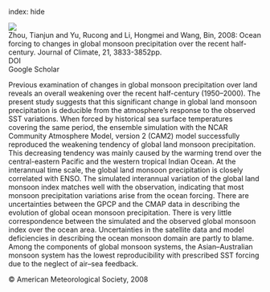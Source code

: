 index: hide

<div class="Citation">
    <div class="Citation-thumb CitationThumb-linked"  data-href="https://doi.org/10.1175/2008jcli2067.1">
      <img src="https://static.claimspace.cloud/climate-study-static/refs/thumbs/14/Zhou_et_al_2008b-thumb.png" />
    </div>

  <div class="Citation-body">
    <div class="Citation-text">Zhou, Tianjun and Yu, Rucong and Li, Hongmei and Wang, Bin, 2008: Ocean forcing to changes in global monsoon precipitation over the recent half-century. <span class="Article-journal">Journal of Climate, </span><span class="Article-volume">21, </span>3833-3852pp.</div>
    <div class="Citation-links">
      <div class="CitationLink" data-href="https://doi.org/10.1175/2008jcli2067.1">
        <div class="CitationLink-icon CitationLink-Doi"></div>
        <div class="CitationLink-text">DOI</div>
      </div>
      <div class="CitationLink" data-href="https://scholar.google.com/scholar?q=10.1175/2008jcli2067.1">
        <div class="CitationLink-icon CitationLink-Scholar"></div>
        <div class="CitationLink-text">Google Scholar</div>
      </div>
    </div>
  </div>
</div>

Previous examination of changes in global monsoon precipitation over land reveals an overall weakening over the recent half-century (1950–2000). The present study suggests that this significant change in global land monsoon precipitation is deducible from the atmosphere’s response to the observed SST variations. When forced by historical sea surface temperatures covering the same period, the ensemble simulation with the NCAR Community Atmosphere Model, version 2 (CAM2) model successfully reproduced the weakening tendency of global land monsoon precipitation. This decreasing tendency was mainly caused by the warming trend over the central-eastern Pacific and the western tropical Indian Ocean. At the interannual time scale, the global land monsoon precipitation is closely correlated with ENSO. The simulated interannual variation of the global land monsoon index matches well with the observation, indicating that most monsoon precipitation variations arise from the ocean forcing. There are uncertainties between the GPCP and the CMAP data in describing the evolution of global ocean monsoon precipitation. There is very little correspondence between the simulated and the observed global monsoon index over the ocean area. Uncertainties in the satellite data and model deficiencies in describing the ocean monsoon domain are partly to blame. Among the components of global monsoon systems, the Asian–Australian monsoon system has the lowest reproducibility with prescribed SST forcing due to the neglect of air–sea feedback.

<div class="Citation-copy">
&copy; American Meteorological Society, 2008
</div>